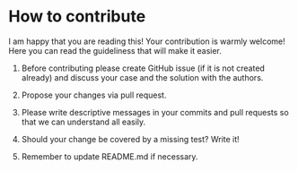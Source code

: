 # How to contribute

I am happy that you are reading this! Your contribution is warmly welcome! Here you can read the guideliness that will make it easier.

1. Before contributing please create GitHub issue (if it is not created already) and discuss your case and the solution with the authors.

2. Propose your changes via pull request.

3. Please write descriptive messages in your commits and pull requests so that we can understand all easily.

4. Should your change be covered by a missing test? Write it!

5. Remember to update README.md if necessary.
